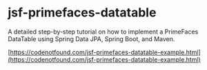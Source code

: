 # jsf-primefaces-datatable

A detailed step-by-step tutorial on how to implement a PrimeFaces DataTable using Spring Data JPA, Spring Boot, and Maven.

[https://codenotfound.com/jsf-primefaces-datatable-example.html](https://codenotfound.com/jsf-primefaces-datatable-example.html)
